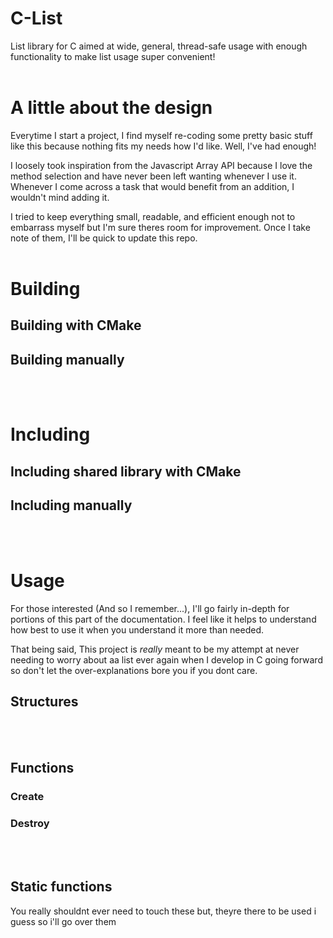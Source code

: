 # C-List
List library for C aimed at wide, general, thread-safe usage with enough functionality to make list usage super convenient!
<br/>
<br/>

# A little about the design
Everytime I start a project, I find myself re-coding some pretty basic stuff like this because nothing fits my needs how I'd like. Well, I've had enough!

I loosely took inspiration from the Javascript Array API because I love the method selection and have never been left wanting whenever I use it. Whenever I come across a task that would benefit from an addition, I wouldn't mind adding it.

I tried to keep everything small, readable, and efficient enough not to embarrass myself but I'm sure theres room for improvement. Once I take note of them, I'll be quick to update this repo.
<br/>
<br/>

# Building
## Building with CMake
## Building manually
<br/>
<br/>

# Including
## Including shared library with CMake
## Including manually
<br/>
<br/>

# Usage
For those interested (And so I remember...), I'll go fairly in-depth for portions of this part of the documentation. I feel like it helps to understand how best to use it when you understand it more than needed.

That being said, This project is *really* meant to be my attempt at never needing to worry about aa list ever again when I develop in C going forward so don't let the over-explanations bore you if you dont care.
## Structures
<br/>
<br/>

## Functions
### Create
### Destroy
<br/>
<br/>

## Static functions
You really shouldnt ever need to touch these but, theyre there to be used i guess so i'll go over them
